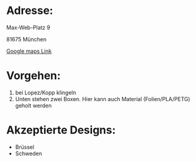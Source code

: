 # Adresse:

Max-Web-Platz 9

81675 München

[Google maps Link](https://goo.gl/maps/39JtUbaqtViCF8tv9)

# Vorgehen:
1) bei Lopez/Kopp klingeln 
2) Unten stehen zwei Boxen. Hier kann auch Material (Folien/PLA/PETG) geholt werden

# Akzeptierte Designs: 
* Brüssel 
* Schweden
